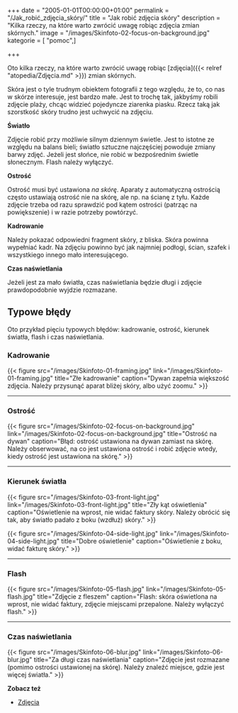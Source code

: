 +++
date = "2005-01-01T00:00:00+01:00"
permalink = "/Jak_robić_zdjęcia_skóry/"
title = "Jak robić zdjęcia skóry"
description = "Kilka rzeczy, na które warto zwrócić uwagę robiąc zdjęcia zmian skórnych."
image = "/images/Skinfoto-02-focus-on-background.jpg"
kategorie = [ "pomoc",]

+++

Oto kilka rzeczy, na które warto zwrócić uwagę robiąc
[zdjęcia]({{< relref "atopedia/Zdjęcia.md" >}}) zmian skórnych.

Skóra jest o tyle trudnym obiektem fotografii z tego względu, że to, co nas w
skórze interesuje, jest bardzo małe. Jest to trochę tak, jakbyśmy robili zdjęcie
plaży, chcąc widzieć pojedyncze ziarenka piasku. Rzecz taką jak szorstkość skóry
trudno jest uchwycić na zdjęciu.

**Światło**

Zdjęcie robić przy możliwie silnym dziennym świetle. Jest to istotne ze względu
na balans bieli; światło sztuczne najczęściej powoduje zmiany barwy zdjęć.
Jeżeli jest słońce, nie robić w bezpośrednim świetle słonecznym. Flash należy
wyłączyć.

**Ostrość**

Ostrość musi być ustawiona *na skórę*. Aparaty z automatyczną ostrością często
ustawiają ostrość nie na skórę, ale np. na ścianę z tyłu. Każde zdjęcie trzeba
od razu sprawdzić pod kątem ostrości (patrząc na powiększenie) i w razie
potrzeby powtórzyć.

**Kadrowanie**

Należy pokazać odpowiedni fragment skóry, z bliska. Skóra powinna wypełniać
kadr. Na zdjęciu powinno być jak najmniej podłogi, ścian, szafek i wszystkiego
innego mało interesującego.

**Czas naświetlania**

Jeżeli jest za mało światła, czas naświetlania będzie długi i zdjęcie
prawdopodobnie wyjdzie rozmazane.

## Typowe błędy

Oto przykład pięciu typowych błędów: kadrowanie, ostrość, kierunek światła,
flash i czas naświetlania.

### Kadrowanie

{{< figure src="/images/Skinfoto-01-framing.jpg" link="/images/Skinfoto-01-framing.jpg" title="Złe kadrowanie" caption="Dywan zapełnia większość zdjęcia. Należy przysunąć aparat bliżej skóry, albo użyć zoomu." >}}

----

### Ostrość

{{< figure src="/images/Skinfoto-02-focus-on-background.jpg" link="/images/Skinfoto-02-focus-on-background.jpg" title="Ostrość na dywan" caption="Błąd: ostrość ustawiona na dywan zamiast na skórę. Należy obserwować, na co jest ustawiona ostrość i robić zdjęcie wtedy, kiedy ostrość jest ustawiona na skórę." >}}

----

### Kierunek światła

{{< figure src="/images/Skinfoto-03-front-light.jpg" link="/images/Skinfoto-03-front-light.jpg" title="Zły kąt oświetlenia" caption="Oświetlenie na wprost, nie widać faktury skóry. Należy obrócić się tak, aby światło padało z boku (wzdłuż) skóry." >}}

{{< figure src="/images/Skinfoto-04-side-light.jpg" link="/images/Skinfoto-04-side-light.jpg" title="Dobre oświetlenie" caption="Oświetlenie z boku, widać fakturę skóry." >}}

----

### Flash

{{< figure src="/images/Skinfoto-05-flash.jpg" link="/images/Skinfoto-05-flash.jpg" title="Zdjęcie z fleszem" caption="Flash: skóra oświetlona na wprost, nie widać faktury, zdjęcie miejscami przepalone. Należy wyłączyć flash." >}}

----

### Czas naświetlania

{{< figure src="/images/Skinfoto-06-blur.jpg" link="/images/Skinfoto-06-blur.jpg" title="Za długi czas naświetlania" caption="Zdjęcie jest rozmazane (pomimo ostrości ustawionej na skórę). Należy znaleźć miejsce, gdzie jest więcej światła." >}}

**Zobacz też**

-   [Zdjęcia](/atopedia/Zdjęcia "wikilink")
